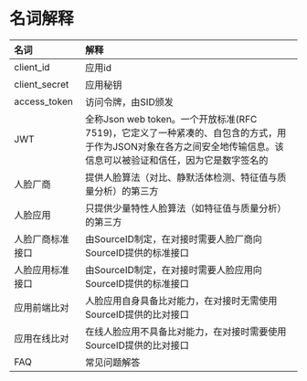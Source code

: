 # 名词解释
| **名词**         | **解释**                                                     |
| :--------------- | :----------------------------------------------------------- |
| client_id        | 应用id                                                       |
| client_secret    | 应用秘钥                                                     |
| access_token     | 访问令牌，由SID颁发                                          |
| JWT              | 全称Json web token。一个开放标准(RFC 7519)，它定义了一种紧凑的、自包含的方式，用于作为JSON对象在各方之间安全地传输信息。该信息可以被验证和信任，因为它是数字签名的 |
| 人脸厂商         | 提供人脸算法（对比、静默活体检测、特征值与质量分析）的第三方 |
| 人脸应用         | 只提供少量特性人脸算法（如特征值与质量分析）的第三方         |
| 人脸厂商标准接口 | 由SourceID制定，在对接时需要人脸厂商向SourceID提供的标准接口 |
| 人脸应用标准接口 | 由SourceID制定，在对接时需要人脸应用向SourceID提供的标准接口 |
| 应用前端比对     | 人脸应用自身具备比对能力，在对接时无需使用SourceID提供的比对接口 |
| 应用在线比对     | 在线人脸应用不具备比对能力，在对接时需要使用SourceID提供的比对接口 |
| FAQ              | 常见问题解答                                                 |
